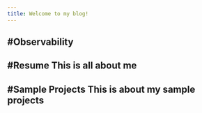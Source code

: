 ```yaml
---
title: Welcome to my blog!
---
```

#Observability
---
#Resume This is all about me
----
#Sample Projects This is about my sample projects
-----

